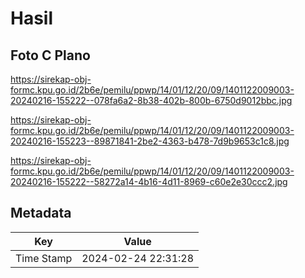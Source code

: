 # Hasil

## Foto C Plano

https://sirekap-obj-formc.kpu.go.id/2b6e/pemilu/ppwp/14/01/12/20/09/1401122009003-20240216-155222--078fa6a2-8b38-402b-800b-6750d9012bbc.jpg

https://sirekap-obj-formc.kpu.go.id/2b6e/pemilu/ppwp/14/01/12/20/09/1401122009003-20240216-155223--89871841-2be2-4363-b478-7d9b9653c1c8.jpg

https://sirekap-obj-formc.kpu.go.id/2b6e/pemilu/ppwp/14/01/12/20/09/1401122009003-20240216-155222--58272a14-4b16-4d11-8969-c60e2e30ccc2.jpg


## Metadata

| Key        | Value               |
| ---------- | ------------------- |
| Time Stamp | 2024-02-24 22:31:28 |



